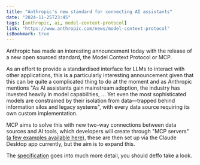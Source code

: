 ```yaml
---
title: "Anthropic's new standard for connecting AI assistants"
date: "2024-11-25T23:45"
tags: [anthropic, ai, model-context-protocol]
link: "https://www.anthropic.com/news/model-context-protocol"
isBookmark: true
---
```


Anthropic has made an interesting announcement today with the release of a new open sourced standard, the Model Context Protocol or MCP.

As an effort to provide a standardised interface for LLMs to interact with other applications, this is a particularly interesting announcement given that this can be quite a complicated thing to do at the moment and as Anthropic mentions "As AI assistants gain mainstream adoption, the industry has invested heavily in model capabilities, ... Yet even the most sophisticated models are constrained by their isolation from data—trapped behind information silos and legacy systems", with every data source requiring its own custom implementation.

MCP aims to solve this with new two-way connections between data sources and AI tools, which developers will create through "MCP servers" ([a few examples available here](https://github.com/modelcontextprotocol/servers/tree/main/src)), these are then set up via the Claude Desktop app currently, but the aim is to expand this.

The [specification](https://spec.modelcontextprotocol.io/specification/) goes into much more detail, you should deffo take a look.